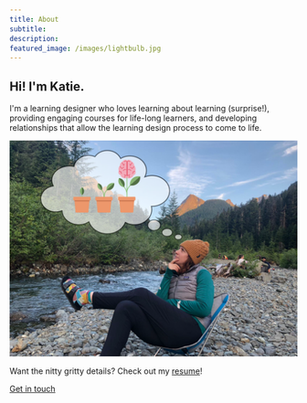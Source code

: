 ```yaml
---
title: About 
subtitle: 
description:
featured_image: /images/lightbulb.jpg
---
```


## Hi! I'm Katie.

I'm a learning designer who loves learning about learning (surprise!), providing engaging courses for life-long learners, and developing relationships that allow the learning design process to come to life. 

![This is me](/images/katie-profesh.png)

Want the nitty gritty details? Check out my [resume](https://katieslearnings.com/images/Katie_Cox_Resume.pdf)!

<a href="https://katieslearnings.com/contact" class="button button--large">Get in touch</a>
